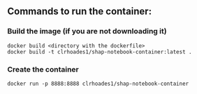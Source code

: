 ## Commands to run the container:

###  Build the image (if you are not downloading it)
```
docker build <directory with the dockerfile>
docker build -t clrhoades1/shap-notebook-container:latest .
```

### Create the container
```
docker run -p 8888:8888 clrhoades1/shap-notebook-container

